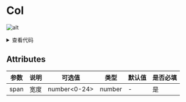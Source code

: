 <!--
 * @Author: zhang_gen_yuan
 * @Date: 2022-09-11 19:02:06
 * @LastEditTime: 2022-09-12 09:56:11
 * @Descripttion:
-->

# Col

![alt](https://vkceyugu.cdn.bspapp.com/VKCEYUGU-c8839397-1901-47d6-a4b0-c8723a5ba7c1/8575d123-a647-49c4-a226-7d33ad757006.png)

<details>
<summary>查看代码</summary>

```vue
<template>
  <Row :gutter="[10, 20]">
    <Col :span="2" class="col">2</Col>
    <Col :span="4" class="col">4</Col>
    <Col :span="6" class="col">6</Col>
    <Col :span="12" class="col">12</Col>
  </Row>
</template>

<script setup>
import { Row, Col } from "zgy-ui";
</script>
<style lang="scss">
.col {
  height: 100px;
  background: #ccc;
}
</style>
```

</details>

## Attributes

| 参数| 说明 |可选值|类型|默认值| 是否必填|
|-----| ----|-----|---|-------|----|
| span| 宽度 | number<0-24> |number|- |是|
